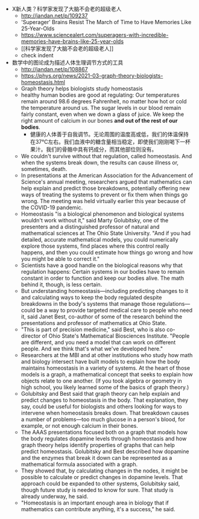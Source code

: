 - X新人类？科学家发现了大脑不会老的超级老人
	- http://jandan.net/p/109237
	- 'Superager' Brains Resist The March of Time to Have Memories Like 25-Year-Olds
	- https://www.sciencealert.com/superagers-with-incredible-memories-have-brains-like-25-year-olds
	- [[科学家发现了大脑不会老的超级老人]]
	- check indent
- 数学中的图论成为描述人体生理调节方式的工具
	- http://jandan.net/p/108867
	- https://phys.org/news/2021-03-graph-theory-biologists-homeostasis.html
	- Graph theory helps biologists study homeostasis
	- healthy human bodies are good at regulating: Our temperatures remain around 98.6 degrees Fahrenheit, no matter how hot or cold the temperature around us. The sugar levels in our blood remain fairly constant, even when we down a glass of juice. We keep the right amount of calcium in our bones **and out of the rest of our bodies**.
		- 健康的人体善于自我调节。无论周围的温度高或低，我们的体温保持在37℃左右。我们血液中的糖含量相当稳定，即使我们刚刚喝下一杯果汁。我们的骨骼中具有钙成分，而其他部位则没有。
	- We couldn't survive without that regulation, called homeostasis. And when the systems break down, the results can cause illness or, sometimes, death.
	- In presentations at the American Association for the Advancement of Science's annual meeting, researchers argued that mathematics can help explain and predict those breakdowns, potentially offering new ways of treating the systems to prevent or fix them when things go wrong. The meeting was held virtually earlier this year because of the COVID-19 pandemic.
	- Homeostasis "is a biological phenomenon and biological systems wouldn't work without it," said Marty Golubitsky, one of the presenters and a distinguished professor of natural and mathematical sciences at The Ohio State University. "And if you had detailed, accurate mathematical models, you could numerically explore those systems, find places where this control really happens, and then you could estimate how things go wrong and how you might be able to correct it."
	- Scientists have a good handle on the biological reasons why that regulation happens: Certain systems in our bodies have to remain constant in order to function and keep our bodies alive. The math behind it, though, is less certain.
	- But understanding homeostasis—including predicting changes to it and calculating ways to keep the body regulated despite breakdowns in the body's systems that manage those regulations—could be a way to provide targeted medical care to people who need it, said Janet Best, co-author of some of the research behind the presentations and professor of mathematics at Ohio State.
	- "This is part of precision medicine," said Best, who is also co-director of Ohio State's Mathematical Biosciences Institute. "People are different, and you need a model that can work on different people. And we think that's what we've developed here."
	- Researchers at the MBI and at other institutions who study how math and biology intersect have built models to explain how the body maintains homeostasis in a variety of systems. At the heart of those models is a graph, a mathematical concept that seeks to explain how objects relate to one another. (If you took algebra or geometry in high school, you likely learned some of the basics of graph theory.)
	- Golubitsky and Best said that graph theory can help explain and predict changes to homeostasis in the body. That explanation, they say, could be useful for biologists and others looking for ways to intervene when homeostasis breaks down. That breakdown causes a number of problems—too much glucose in a person's blood, for example, or not enough calcium in their bones.
	- The AAAS presentations focused both on a graph that models how the body regulates dopamine levels through homeostasis and how graph theory helps identify properties of graphs that can help predict homeostasis. Golubitsky and Best described how dopamine and the enzymes that break it down can be represented as a mathematical formula associated with a graph.
	- They showed that, by calculating changes in the nodes, it might be possible to calculate or predict changes in dopamine levels. That approach could be expanded to other systems, Golubitsky said, though future study is needed to know for sure. That study is already underway, he said.
	- "Homeostasis is an important enough area in biology that if mathematics can contribute anything, it's a success," he said.